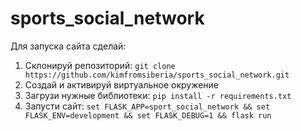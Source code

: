 # sports_social_network
Для запуска сайта сделай:
1. Склонируй репозиторий: `git clone https://github.com/kimfromsiberia/sports_social_network.git`
2. Создай и активируй виртуальное окружение
3. Загрузи нужные библиотеки: `pip install -r requirements.txt`
4. Запусти сайт: `set FLASK_APP=sport_social_network && set FLASK_ENV=development && set FLASK_DEBUG=1 && flask run`